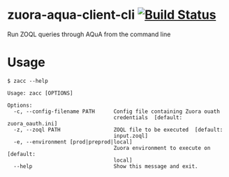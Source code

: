 # zuora-aqua-client-cli [![Build Status](https://travis-ci.com/molnarjani/zuora-aqua-client-cli.svg?branch=master)](https://travis-ci.com/molnarjani/zuora-aqua-client-cli)

Run ZOQL queries through AQuA from the command line

# Usage

```
$ zacc --help

Usage: zacc [OPTIONS]

Options:
  -c, --config-filename PATH      Config file containing Zuora ouath
                                  credentials  [default: zuora_oauth.ini]
  -z, --zoql PATH                 ZOQL file to be executed  [default:
                                  input.zoql]
  -e, --environment [prod|preprod|local]
                                  Zuora environment to execute on  [default:
                                  local]
  --help                          Show this message and exit.
```
